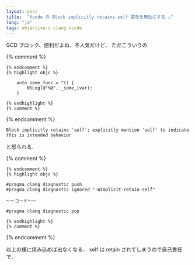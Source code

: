 ```yaml
---
layout: post
title:  "Xcode の Block implicitly retains self 警告を無効にする ⚠️"
lang: "ja"
tags: objective-c clang xcode
---
```


GCD ブロック、便利だよね．不人気だけど．
ただこういうの

{% comment %}
```
{% endcomment %}
{% highlight objc %}

    auto some_func = ^() {
        NSLog(@"%@", _some_ivar);
    }

{% endhighlight %}
{% comment %}
```
{% endcomment %}


```Block implicitly retains 'self'; explicitly mention 'self' to indicate this is intended behavior```

と怒られる．

{% comment %}
```
{% endcomment %}
{% highlight objc %}

#pragma clang diagnostic push
#pragma clang diagnostic ignored "-Wimplicit-retain-self"

〜〜コード〜〜

#pragma clang diagnostic pop

{% endhighlight %}
{% comment %}
```
{% endcomment %}

以上の様に挟み込めば出なくなる．
self は retain されてしまうので自己責任で．